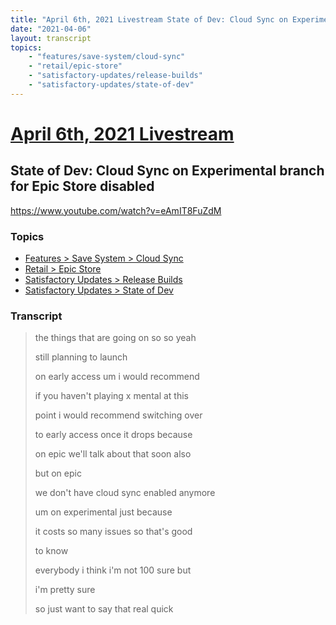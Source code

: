 ```yaml
---
title: "April 6th, 2021 Livestream State of Dev: Cloud Sync on Experimental branch for Epic Store disabled"
date: "2021-04-06"
layout: transcript
topics:
    - "features/save-system/cloud-sync"
    - "retail/epic-store"
    - "satisfactory-updates/release-builds"
    - "satisfactory-updates/state-of-dev"
---
```

# [April 6th, 2021 Livestream](../2021-04-06.md)
## State of Dev: Cloud Sync on Experimental branch for Epic Store disabled
https://www.youtube.com/watch?v=eAmIT8FuZdM

### Topics
* [Features > Save System > Cloud Sync](../topics/features/save-system/cloud-sync.md)
* [Retail > Epic Store](../topics/retail/epic-store.md)
* [Satisfactory Updates > Release Builds](../topics/satisfactory-updates/release-builds.md)
* [Satisfactory Updates > State of Dev](../topics/satisfactory-updates/state-of-dev.md)

### Transcript

> the things that are going on so so yeah
>
> still planning to launch
>
> on early access um i would recommend
>
> if you haven't playing x mental at this
>
> point i would recommend switching over
>
> to early access once it drops because
>
> on epic we'll talk about that soon also
>
> but on epic
>
> we don't have cloud sync enabled anymore
>
> um on experimental just because
>
> it costs so many issues so that's good
>
> to know
>
> everybody i think i'm not 100 sure but
>
> i'm pretty sure
>
> so just want to say that real quick
